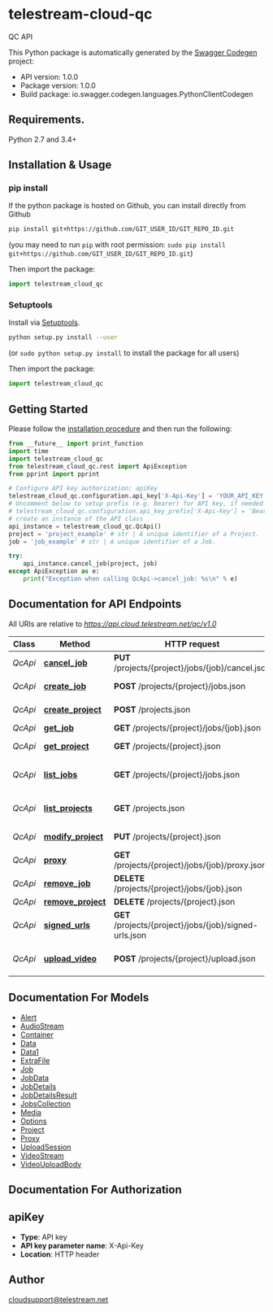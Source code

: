 # telestream-cloud-qc
QC API

This Python package is automatically generated by the [Swagger Codegen](https://github.com/swagger-api/swagger-codegen) project:

- API version: 1.0.0
- Package version: 1.0.0
- Build package: io.swagger.codegen.languages.PythonClientCodegen

## Requirements.

Python 2.7 and 3.4+

## Installation & Usage
### pip install

If the python package is hosted on Github, you can install directly from Github

```sh
pip install git+https://github.com/GIT_USER_ID/GIT_REPO_ID.git
```
(you may need to run `pip` with root permission: `sudo pip install git+https://github.com/GIT_USER_ID/GIT_REPO_ID.git`)

Then import the package:
```python
import telestream_cloud_qc 
```

### Setuptools

Install via [Setuptools](http://pypi.python.org/pypi/setuptools).

```sh
python setup.py install --user
```
(or `sudo python setup.py install` to install the package for all users)

Then import the package:
```python
import telestream_cloud_qc
```

## Getting Started

Please follow the [installation procedure](#installation--usage) and then run the following:

```python
from __future__ import print_function
import time
import telestream_cloud_qc
from telestream_cloud_qc.rest import ApiException
from pprint import pprint

# Configure API key authorization: apiKey
telestream_cloud_qc.configuration.api_key['X-Api-Key'] = 'YOUR_API_KEY'
# Uncomment below to setup prefix (e.g. Bearer) for API key, if needed
# telestream_cloud_qc.configuration.api_key_prefix['X-Api-Key'] = 'Bearer'
# create an instance of the API class
api_instance = telestream_cloud_qc.QcApi()
project = 'project_example' # str | A unique identifier of a Project.
job = 'job_example' # str | A unique identifier of a Job.

try:
    api_instance.cancel_job(project, job)
except ApiException as e:
    print("Exception when calling QcApi->cancel_job: %s\n" % e)

```

## Documentation for API Endpoints

All URIs are relative to *https://api.cloud.telestream.net/qc/v1.0*

Class | Method | HTTP request | Description
------------ | ------------- | ------------- | -------------
*QcApi* | [**cancel_job**](docs/QcApi.md#cancel_job) | **PUT** /projects/{project}/jobs/{job}/cancel.json | 
*QcApi* | [**create_job**](docs/QcApi.md#create_job) | **POST** /projects/{project}/jobs.json | Create a new job
*QcApi* | [**create_project**](docs/QcApi.md#create_project) | **POST** /projects.json | Create a new project
*QcApi* | [**get_job**](docs/QcApi.md#get_job) | **GET** /projects/{project}/jobs/{job}.json | Get QC job
*QcApi* | [**get_project**](docs/QcApi.md#get_project) | **GET** /projects/{project}.json | Get project by Id
*QcApi* | [**list_jobs**](docs/QcApi.md#list_jobs) | **GET** /projects/{project}/jobs.json | Get jobs form projects
*QcApi* | [**list_projects**](docs/QcApi.md#list_projects) | **GET** /projects.json | List all projects for an account
*QcApi* | [**modify_project**](docs/QcApi.md#modify_project) | **PUT** /projects/{project}.json | Modify project
*QcApi* | [**proxy**](docs/QcApi.md#proxy) | **GET** /projects/{project}/jobs/{job}/proxy.json | 
*QcApi* | [**remove_job**](docs/QcApi.md#remove_job) | **DELETE** /projects/{project}/jobs/{job}.json | 
*QcApi* | [**remove_project**](docs/QcApi.md#remove_project) | **DELETE** /projects/{project}.json | 
*QcApi* | [**signed_urls**](docs/QcApi.md#signed_urls) | **GET** /projects/{project}/jobs/{job}/signed-urls.json | 
*QcApi* | [**upload_video**](docs/QcApi.md#upload_video) | **POST** /projects/{project}/upload.json | Creates an upload session


## Documentation For Models

 - [Alert](docs/Alert.md)
 - [AudioStream](docs/AudioStream.md)
 - [Container](docs/Container.md)
 - [Data](docs/Data.md)
 - [Data1](docs/Data1.md)
 - [ExtraFile](docs/ExtraFile.md)
 - [Job](docs/Job.md)
 - [JobData](docs/JobData.md)
 - [JobDetails](docs/JobDetails.md)
 - [JobDetailsResult](docs/JobDetailsResult.md)
 - [JobsCollection](docs/JobsCollection.md)
 - [Media](docs/Media.md)
 - [Options](docs/Options.md)
 - [Project](docs/Project.md)
 - [Proxy](docs/Proxy.md)
 - [UploadSession](docs/UploadSession.md)
 - [VideoStream](docs/VideoStream.md)
 - [VideoUploadBody](docs/VideoUploadBody.md)


## Documentation For Authorization


## apiKey

- **Type**: API key
- **API key parameter name**: X-Api-Key
- **Location**: HTTP header


## Author

cloudsupport@telestream.net

